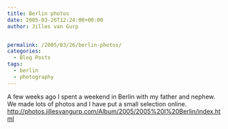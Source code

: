 ```yaml
---
title: Berlin photos
date: 2005-03-26T12:24:00+00:00
author: Jilles van Gurp


permalink: /2005/03/26/berlin-photos/
categories:
  - Blog Posts
tags:
  - berlin
  - photography
---
```

 A few weeks ago I spent a weekend in Berlin with my father and nephew. We made lots of photos and I have put a small selection online. http://photos.jillesvangurp.com/Album/2005/2005%20I%20Berlin/index.html 
